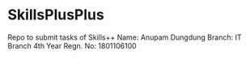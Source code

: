 # SkillsPlusPlus
Repo to submit tasks of Skills++
Name: Anupam Dungdung
Branch: IT Branch 4th Year
Regn. No: 1801106100
